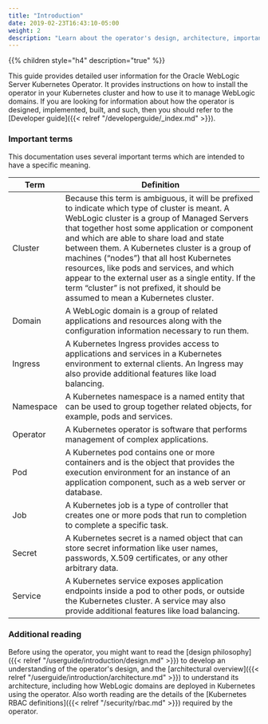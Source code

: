 ```yaml
---
title: "Introduction"
date: 2019-02-23T16:43:10-05:00
weight: 2
description: "Learn about the operator's design, architecture, important terms, prerequisites, and supported environments."
---
```

{{% children style="h4" description="true" %}}

This guide provides detailed user information for the Oracle WebLogic
Server Kubernetes Operator.  It provides instructions on how to install the operator in your
Kubernetes cluster and how to use it to manage WebLogic domains.  If you are looking for information about how the operator is designed, implemented, built, and such, then
you should refer to the [Developer guide]({{< relref "/developerguide/_index.md" >}}).


### Important terms

This documentation uses several important terms which are intended to have a specific meaning.

|Term	| Definition |
| --- | --- |
| Cluster	| Because this term is ambiguous, it will be prefixed to indicate which type of cluster is meant.  A WebLogic cluster is a group of Managed Servers that together host some application or component and which are able to share load and state between them.  A Kubernetes cluster is a group of machines (“nodes”) that all host Kubernetes resources, like pods and services, and which appear to the external user as a single entity.  If the term “cluster” is not prefixed, it should be assumed to mean a Kubernetes cluster. |
| Domain	| A WebLogic domain is a group of related applications and resources along with the configuration information necessary to run them. |
| Ingress	| A Kubernetes Ingress provides access to applications and services in a Kubernetes environment to external clients.  An Ingress may also provide additional features like load balancing. |
| Namespace	| A Kubernetes namespace is a named entity that can be used to group together related objects, for example, pods and services. |
| Operator	| A Kubernetes operator is software that performs management of complex applications. |
| Pod	    | A Kubernetes pod contains one or more containers and is the object that provides the execution environment for an instance of an application component, such as a web server or database. |
| Job	    | A Kubernetes job is a type of controller that creates one or more pods that run to completion to complete a specific task. |
| Secret	| A Kubernetes secret is a named object that can store secret information like user names, passwords, X.509 certificates, or any other arbitrary data. |
| Service	| A Kubernetes service exposes application endpoints inside a pod to other pods, or outside the Kubernetes cluster.  A service may also provide additional features like load balancing. |


### Additional reading
Before using the operator, you might want to read the [design philosophy]({{< relref "/userguide/introduction/design.md" >}}) to develop an understanding of the operator's design, and the [architectural overview]({{< relref "/userguide/introduction/architecture.md" >}}) to understand its architecture, including how WebLogic domains are deployed in Kubernetes using the operator. Also worth reading are the details of the [Kubernetes RBAC definitions]({{< relref "/security/rbac.md" >}}) required by the operator.
